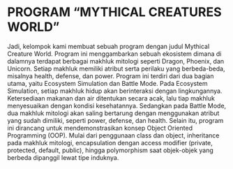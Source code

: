 # PROGRAM “MYTHICAL CREATURES WORLD”
Jadi, kelompok kami membuat sebuah program dengan judul Mythical Creature World. Program ini menggambarkan sebuah ekosistem dimana di dalamnya terdapat berbagai makhluk mitologi seperti Dragon, Phoenix, dan Unicorn. Setiap makhluk memiliki atribut serta perilaku yang berbeda-beda, misalnya health, defense, dan power. Program ini terdiri dari dua bagian  utama, yaitu Ecosystem Simulation dan Battle Mode. Pada Ecosystem Simulation, setiap makhluk hidup akan berinteraksi dengan lingkungannya. Ketersediaan makanan dan air ditentukan secara acak, lalu tiap makhluk menyesuaikan dengan kondisi kesehatannya. Sedangkan pada Battle Mode, dua makhluk mitologi akan saling bertarung dengan menggunakan atribut yang sudah dimiliki, seperti power, defense, dan health. Selain itu, program ini dirancang untuk mendemonstrasikan konsep Object Oriented Programming (OOP). Mulai dari penggunaan class dan object, inheritance pada makhluk mitologi, encapsulation dengan access modifier (private, protected, default, public), hingga polymorphism saat objek-objek yang berbeda dipanggil lewat tipe induknya.
